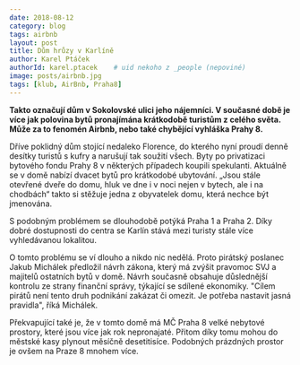 ```yaml
---
date: 2018-08-12
category: blog
tags: airbnb
layout: post
title: Dům hrůzy v Karlíně
author: Karel Ptáček
authorId: karel.ptacek    # uid nekoho z _people (nepoviné)
image: posts/airbnb.jpg
tags: [klub, AirBnb, Praha8]
---
```


**Takto označují dům v Sokolovské ulici jeho nájemníci. V současné době je více jak polovina bytů pronajímána krátkodobě turistům z celého světa. Může za to fenomén Airbnb, nebo také chybějící vyhláška Prahy 8.**

Dříve poklidný dům stojící nedaleko Florence, do kterého nyní proudí denně desítky turistů s kufry a narušují tak soužití všech. Byty po privatizaci bytového fondu Prahy 8 v některých případech koupili spekulanti. Aktuálně se v domě nabízí dvacet bytů pro krátkodobé ubytování. „Jsou stále otevřené dveře do domu, hluk ve dne i v noci nejen v bytech, ale i na chodbách“ takto si stěžuje jedna z obyvatelek domu, která nechce být jmenována.

S podobným problémem se dlouhodobě potýká Praha 1 a Praha 2. Díky dobré dostupnosti do centra se Karlín stává mezi turisty stále více vyhledávanou lokalitou.
 
O tomto problému se ví dlouho a nikdo nic nedělá. Proto pirátský poslanec Jakub Michálek předložil návrh zákona, který má zvýšit pravomoc SVJ a majitelů ostatních bytů v domě. Návrh současně obsahuje důslednější kontrolu ze strany finanční správy, týkající se sdílené ekonomiky. 
"Cílem pirátů není tento druh podnikání zakázat či omezit. Je potřeba nastavit jasná pravidla", říká Michálek.

Překvapující také je, že v tomto domě má MČ Praha 8 velké nebytové prostory, které jsou více jak rok nepronajaté. Přitom díky tomu mohou do městské kasy plynout měsíčně desetitisíce. Podobných prázdných prostor je ovšem na Praze 8 mnohem více.

